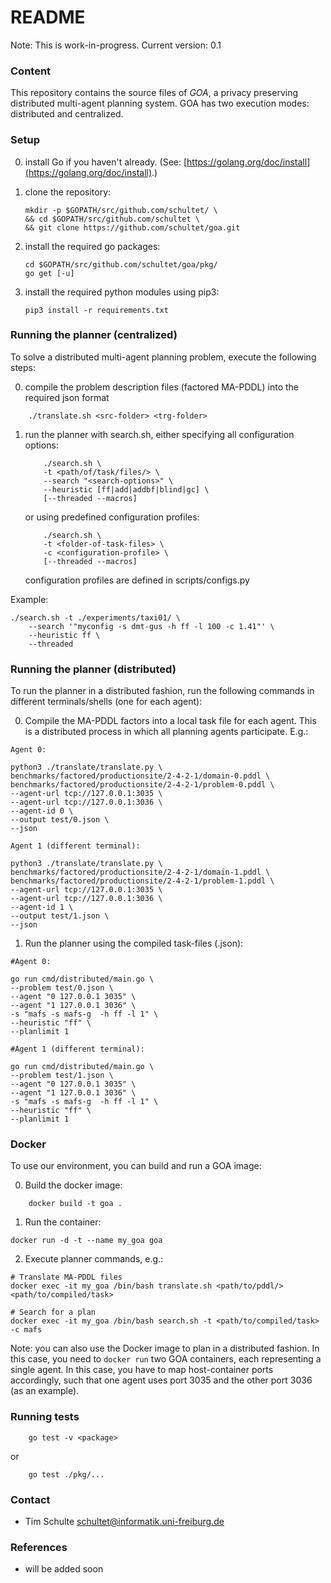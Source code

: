# README #

Note: This is work-in-progress.
Current version: 0.1

### Content ###

This repository contains the source files of *GOA*, a privacy preserving
distributed multi-agent planning system. GOA has two execution modes:
distributed and centralized.


### Setup ###
0. install Go if you haven't already. (See: [https://golang.org/doc/install](https://golang.org/doc/install).)
1. clone the repository:

    ``` shell
    mkdir -p $GOPATH/src/github.com/schultet/ \
    && cd $GOPATH/src/github.com/schultet \
    && git clone https://github.com/schultet/goa.git
    ```
2. install the required go packages:

    ``` shell
    cd $GOPATH/src/github.com/schultet/goa/pkg/
    go get [-u]
    ```
3. install the required python modules using pip3:

    ``` shell
    pip3 install -r requirements.txt
    ```


### Running the planner (centralized) ###

To solve a distributed multi-agent planning problem, execute the following
steps:

0. compile the problem description files (factored MA-PDDL) into the required
   json format

``` shell
    ./translate.sh <src-folder> <trg-folder>
```

1. run the planner with search.sh, either specifying all configuration options:

    ``` shell
        ./search.sh \ 
        -t <path/of/task/files/> \
        --search "<search-options>" \
        --heuristic [ff|add|addbf|blind|gc] \
        [--threaded --macros]
    ```

    or using predefined configuration profiles:

    ``` shell
        ./search.sh \ 
        -t <folder-of-task-files> \
        -c <configuration-profile> \
        [--threaded --macros]
    ```

    configuration profiles are defined in scripts/configs.py

Example:
``` shell
./search.sh -t ./experiments/taxi01/ \
    --search '"myconfig -s dmt-gus -h ff -l 100 -c 1.41"' \ 
    --heuristic ff \
    --threaded
```

### Running the planner (distributed) ###

To run the planner in a distributed fashion, run the following commands in
different terminals/shells (one for each agent):

0. Compile the MA-PDDL factors into a local task file for each agent. This is a
   distributed process in which all planning agents participate. E.g.:

``` shell
Agent 0:

python3 ./translate/translate.py \
benchmarks/factored/productionsite/2-4-2-1/domain-0.pddl \
benchmarks/factored/productionsite/2-4-2-1/problem-0.pddl \
--agent-url tcp://127.0.0.1:3035 \
--agent-url tcp://127.0.0.1:3036 \
--agent-id 0 \
--output test/0.json \
--json

Agent 1 (different terminal):

python3 ./translate/translate.py \
benchmarks/factored/productionsite/2-4-2-1/domain-1.pddl \
benchmarks/factored/productionsite/2-4-2-1/problem-1.pddl \
--agent-url tcp://127.0.0.1:3035 \
--agent-url tcp://127.0.0.1:3036 \
--agent-id 1 \
--output test/1.json \
--json
```

1. Run the planner using the compiled task-files (.json):

``` shell
#Agent 0:

go run cmd/distributed/main.go \
--problem test/0.json \
--agent "0 127.0.0.1 3035" \
--agent "1 127.0.0.1 3036" \
-s "mafs -s mafs-g  -h ff -l 1" \
--heuristic "ff" \
--planlimit 1

#Agent 1 (different terminal):

go run cmd/distributed/main.go \
--problem test/1.json \
--agent "0 127.0.0.1 3035" \
--agent "1 127.0.0.1 3036" \
-s "mafs -s mafs-g  -h ff -l 1" \
--heuristic "ff" \
--planlimit 1
```

### Docker ###

To use our environment, you can build and run a GOA image:

0. Build the docker image:

``` shell
    docker build -t goa .
```

1. Run the container:

``` shell
docker run -d -t --name my_goa goa
```

2. Execute planner commands, e.g.:

``` shell
# Translate MA-PDDL files
docker exec -it my_goa /bin/bash translate.sh <path/to/pddl/> <path/to/compiled/task>

# Search for a plan
docker exec -it my_goa /bin/bash search.sh -t <path/to/compiled/task> -c mafs
```

Note: you can also use the Docker image to plan in a distributed fashion. In
this case, you need to `docker run` two GOA containers, each representing a
single agent. In this case, you have to map host-container ports accordingly,
such that one agent uses port 3035 and the other port 3036 (as an example).

### Running tests ###
``` shell
    go test -v <package>
```
   or

``` shell
    go test ./pkg/...
```

### Contact ###

* Tim Schulte <schultet@informatik.uni-freiburg.de>

### References ###

* will be added soon
